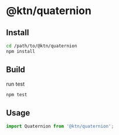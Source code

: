 # @ktn/quaternion

## Install

```bash
cd /path/to/@ktn/quaternion
npm install
```

## Build

run test

```bash
npm test
```

## Usage


```javascript
import Quaternion from '@ktn/quaternion';
```
